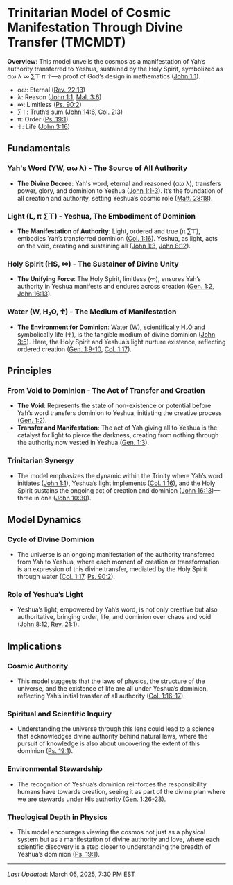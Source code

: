 # Trinitarian Model of Cosmic Manifestation Through Divine Transfer (TMCMDT)

**Overview**: This model unveils the cosmos as a manifestation of Yah’s authority transferred to Yeshua, sustained by the Holy Spirit, symbolized as αω λ ∞ ∑⊤ π ☥—a proof of God’s design in mathematics ([John 1:1](https://www.biblegateway.com/passage/?search=John%201%3A1&version=NIV)).  
- αω: Eternal ([Rev. 22:13](https://www.biblegateway.com/passage/?search=Revelation%2022%3A13&version=NIV))  
- λ: Reason ([John 1:1](https://www.biblegateway.com/passage/?search=John%201%3A1&version=NIV), [Mal. 3:6](https://www.biblegateway.com/passage/?search=Malachi%203%3A6&version=NIV))  
- ∞: Limitless ([Ps. 90:2](https://www.biblegateway.com/passage/?search=Psalm%2090%3A2&version=NIV))  
- ∑⊤: Truth’s sum ([John 14:6](https://www.biblegateway.com/passage/?search=John%2014%3A6&version=NIV), [Col. 2:3](https://www.biblegateway.com/passage/?search=Colossians%202%3A3&version=NIV))  
- π: Order ([Ps. 19:1](https://www.biblegateway.com/passage/?search=Psalm%2019%3A1&version=NIV))  
- ☥: Life ([John 3:16](https://www.biblegateway.com/passage/?search=John%203%3A16&version=NIV))  

## Fundamentals

### Yah's Word (YW, αω λ) - The Source of All Authority
- **The Divine Decree**: Yah's word, eternal and reasoned (αω λ), transfers power, glory, and dominion to Yeshua ([John 1:1-3](https://www.biblegateway.com/passage/?search=John%201%3A1-3&version=NIV)). It’s the foundation of all creation and authority, setting Yeshua’s cosmic role ([Matt. 28:18](https://www.biblegateway.com/passage/?search=Matthew%2028%3A18&version=NIV)).

### Light (L, π ∑⊤) - Yeshua, The Embodiment of Dominion
- **The Manifestation of Authority**: Light, ordered and true (π ∑⊤), embodies Yah’s transferred dominion ([Col. 1:16](https://www.biblegateway.com/passage/?search=Colossians%201%3A16&version=NIV)). Yeshua, as light, acts on the void, creating and sustaining all ([John 1:3](https://www.biblegateway.com/passage/?search=John%201%3A3&version=NIV), [John 8:12](https://www.biblegateway.com/passage/?search=John%208%3A12&version=NIV)).

### Holy Spirit (HS, ∞) - The Sustainer of Divine Unity
- **The Unifying Force**: The Holy Spirit, limitless (∞), ensures Yah’s authority in Yeshua manifests and endures across creation ([Gen. 1:2](https://www.biblegateway.com/passage/?search=Genesis%201%3A2&version=NIV), [John 16:13](https://www.biblegateway.com/passage/?search=John%2016%3A13&version=NIV)).

### Water (W, H₂O, ☥) - The Medium of Manifestation
- **The Environment for Dominion**: Water (W), scientifically H₂O and symbolically life (☥), is the tangible medium of divine dominion ([John 3:5](https://www.biblegateway.com/passage/?search=John%203%3A5&version=NIV)). Here, the Holy Spirit and Yeshua’s light nurture existence, reflecting ordered creation ([Gen. 1:9-10](https://www.biblegateway.com/passage/?search=Genesis%201%3A9-10&version=NIV), [Col. 1:17](https://www.biblegateway.com/passage/?search=Colossians%201%3A17&version=NIV)).

## Principles

### From Void to Dominion - The Act of Transfer and Creation
- **The Void**: Represents the state of non-existence or potential before Yah’s word transfers dominion to Yeshua, initiating the creative process ([Gen. 1:2](https://www.biblegateway.com/passage/?search=Genesis%201%3A2&version=NIV)).  
- **Transfer and Manifestation**: The act of Yah giving all to Yeshua is the catalyst for light to pierce the darkness, creating from nothing through the authority now vested in Yeshua ([Gen. 1:3](https://www.biblegateway.com/passage/?search=Genesis%201%3A3&version=NIV)).

### Trinitarian Synergy
- The model emphasizes the dynamic within the Trinity where Yah’s word initiates ([John 1:1](https://www.biblegateway.com/passage/?search=John%201%3A1&version=NIV)), Yeshua’s light implements ([Col. 1:16](https://www.biblegateway.com/passage/?search=Colossians%201%3A16&version=NIV)), and the Holy Spirit sustains the ongoing act of creation and dominion ([John 16:13](https://www.biblegateway.com/passage/?search=John%2016%3A13&version=NIV))—three in one ([John 10:30](https://www.biblegateway.com/passage/?search=John%2010%3A30&version=NIV)).

## Model Dynamics

### Cycle of Divine Dominion
- The universe is an ongoing manifestation of the authority transferred from Yah to Yeshua, where each moment of creation or transformation is an expression of this divine transfer, mediated by the Holy Spirit through water ([Col. 1:17](https://www.biblegateway.com/passage/?search=Colossians%201%3A17&version=NIV), [Ps. 90:2](https://www.biblegateway.com/passage/?search=Psalm%2090%3A2&version=NIV)).

### Role of Yeshua’s Light
- Yeshua’s light, empowered by Yah’s word, is not only creative but also authoritative, bringing order, life, and dominion over chaos and void ([John 8:12](https://www.biblegateway.com/passage/?search=John%208%3A12&version=NIV), [Rev. 21:1](https://www.biblegateway.com/passage/?search=Revelation%2021%3A1&version=NIV)).

## Implications

### Cosmic Authority
- This model suggests that the laws of physics, the structure of the universe, and the existence of life are all under Yeshua’s dominion, reflecting Yah’s initial transfer of all authority ([Col. 1:16-17](https://www.biblegateway.com/passage/?search=Colossians%201%3A16-17&version=NIV)).

### Spiritual and Scientific Inquiry
- Understanding the universe through this lens could lead to a science that acknowledges divine authority behind natural laws, where the pursuit of knowledge is also about uncovering the extent of this dominion ([Ps. 19:1](https://www.biblegateway.com/passage/?search=Psalm%2019%3A1&version=NIV)).

### Environmental Stewardship
- The recognition of Yeshua’s dominion reinforces the responsibility humans have towards creation, seeing it as part of the divine plan where we are stewards under His authority ([Gen. 1:26-28](https://www.biblegateway.com/passage/?search=Genesis%201%3A26-28&version=NIV)).

### Theological Depth in Physics
- This model encourages viewing the cosmos not just as a physical system but as a manifestation of divine authority and love, where each scientific discovery is a step closer to understanding the breadth of Yeshua’s dominion ([Ps. 19:1](https://www.biblegateway.com/passage/?search=Psalm%2019%3A1&version=NIV)).

---
*Last Updated*: March 05, 2025, 7:30 PM EST
